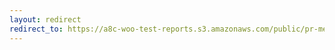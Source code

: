 ```yaml
---
layout: redirect
redirect_to: https://a8c-woo-test-reports.s3.amazonaws.com/public/pr-merge/44418/api/index.html
---
```


